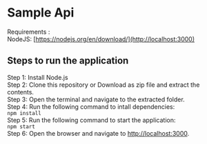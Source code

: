 # Sample Api

Requirements :\
NodeJS: [https://nodejs.org/en/download/](http://localhost:3000)

## Steps to run the application

Step 1: Install Node.js\
Step 2: Clone this repository or Download as zip file and extract the contents.\
Step 3: Open the terminal and navigate to the extracted folder.\
Step 4: Run the following command to intall dependencies:\
```npm install```\
Step 5: Run the following command to start the application:\
`npm start`\
Step 6: Open the browser and navigate to [http://localhost:3000](http://localhost:3000).
